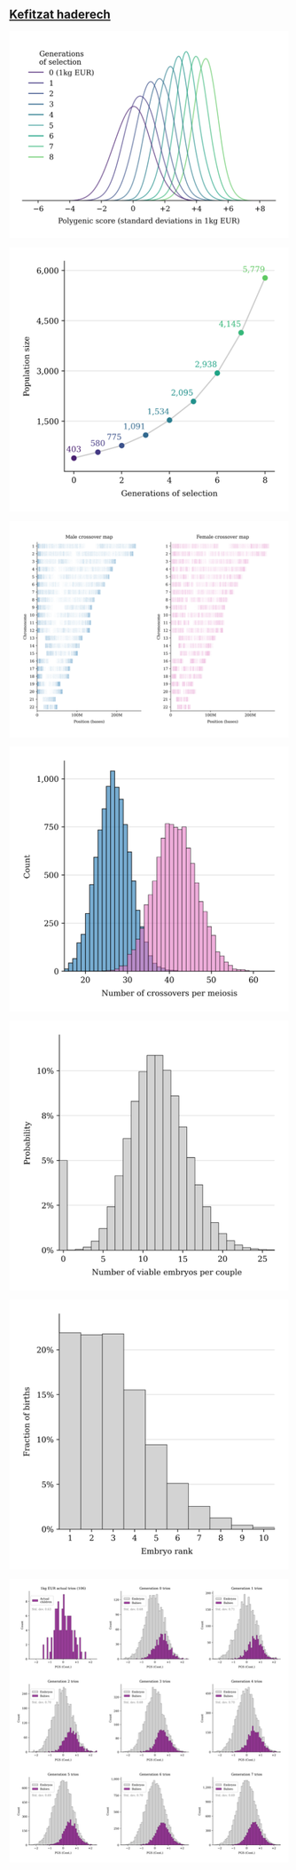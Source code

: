 
## [Kefitzat haderech](https://en.wikipedia.org/wiki/Kefitzat_haderech)



![](images/pgs_dist_generations.png)

![](images/population_size_generations.png)

![](images/male_female_meioses.png)

![](images/meioses_events.png)

![](images/pmf_n_embryos.png)

![](images/embryo_ranks.png)

![](images/embryo_dists.png)


